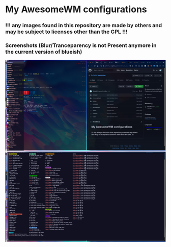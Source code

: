 # My AwesomeWM configurations

### !!! any images found in this repository are made by others and may be subject to licenses other than the GPL !!!

### Screenshots (Blur/Tranceparency is not Present anymore in the current version of blueish)

![](https://raw.githubusercontent.com/Surferlul/awesome/screenshots/desktop_1_1.0.png)
![](https://raw.githubusercontent.com/Surferlul/awesome/screenshots/desktop_2_1.0.png)
